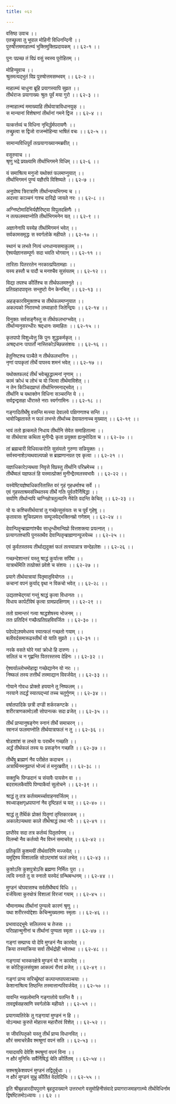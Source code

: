 ```yaml
---
title: ०६२

---
```

वसिष्ठ उवाच ।।  
एतच्छ्रुत्वा तु भूपाल मोहिनी विधिनन्दिनी ।।  
पुरुषोत्तममाहात्म्यं भुक्तिमुक्तिप्रदायकम् ।। ६२-१ ।।  
  
पुनः पप्रच्छ तं विप्रं वसुं स्वस्य पुरोहितम् ।।  
  
मोहिन्युवाच ।।  
श्रुतमत्यद्भुतं विप्र पुरुषोत्तमसम्भवम् ।। ६२-२ ।।  
  
माहात्म्यं चाधुना ब्रूहि प्रयागस्यापि सुव्रत ।।  
तीर्थराजः प्रयागाख्यः श्रुतः पूर्वं मया गुरो ।। ६२-३ ।।  
  
तन्माहात्म्यं ममाख्याहि तीर्थयात्राविधानयुक् ।।  
स मान्यानां विशेषाणां तीर्थानां गमने द्विज ।। ६२-४ ।।  
  
यत्कर्त्तव्यं च विधिना नृभिर्द्धर्मपरायणैः ।।  
तच्छ्रुत्वा स द्विजो राजन्मोहिन्या भाषितं वचः ।। ६२-५ ।।  
  
सामान्यविधिपूर्वं तत्प्रयागाख्यानमब्रवीत् ।।  
  
वसुरुवाच ।।  
श्रृणु भद्रे प्रवक्ष्यामि तीर्थाभिगमने विधिम् ।। ६२-६ ।।  
  
यं समाश्रित्य मनुजो यथोक्तं फलमाप्नुयात् ।।  
तीर्थाभिगमनं पुण्यं यज्ञैरपि विशिष्यते ।। ६२-७ ।।  
  
अनुपोष्य त्रिरात्राणि तीर्थान्यप्यभिगम्य च ।।  
अदत्त्वा काञ्चनं गाश्च दारिद्रो जायते नरः ।। ६२-८ ।।  
  
अग्निष्टोमादिभिर्यज्ञैरिष्ट्वा विपुलदक्षिणैः ।।  
न तत्फलमवाप्नोति तीर्थाभिगमनेन यत् ।। ६२-९ ।।  
  
अज्ञानेनापि यस्येह तीर्थामिगमनं भवेत् ।।  
सर्वकामसमृद्धः स स्वर्गलोके महीयते ।। ६२-१० ।।  
  
स्थानं च लभते नित्यं धनधान्यसमाकुलम् ।।  
ऐश्वर्यज्ञानसम्पूर्णः सदा भवति भोगवान् ।। ६२-११ ।।  
  
तारिताः पितररतेन नरकात्प्रपितामहाः ।।  
यस्य हस्तौ च पादौ च मनश्चैव सुसंयतम् ।। ६२-१२ ।।  
  
विद्या तपश्च कीर्तिश्च स तीर्थफलमश्नुते ।।  
प्रतिग्रहादपावृत्तः सन्तुष्टो येन केनचित् ।। ६२-१३ ।।  
  
अहङ्कारविमुक्तश्च स तीर्थफलमाप्नुयात ।।  
अकल्पको निरारम्भो लघ्वाहारो जितेन्द्रियः ।। ६२-१४ ।।  
  
विनुक्तः सर्वसङ्गैस्तु स तीर्थफलभाग्भवेत् ।।  
तीर्थान्यनुसरन्धीरः श्रद्दधानः समाहितः ।। ६२-१५ ।।  
  
कृतपापो विशुध्येत्तु किं पुनः शुद्धकर्मकृत् ।।  
अश्रद्दधानः पापार्तो नास्तिकोऽच्छिन्नसंशयः ।। ६२-१६ ।।  
  
हेतुनिष्टश्च पञ्चैते न तीर्थफलभागिनः ।।  
नृणां पापकृतां तीर्थे पापस्य शमनं भवेत् ।। ६२-१७ ।।  
  
यथोक्तफलदं तीर्थं भवेच्छुद्धात्मनां नृणाम् ।।  
कामं क्रोधं च लोभं च यो जित्वा तीर्थमाविशेत् ।।  
न तेन किञ्चिदप्राप्तं तीर्थाभिगमनाद्भवेत् ।।  
तीर्थानि च यथाक्तेन विधिना सञ्चरन्ति ये ।।  
सर्वद्वन्द्वसहा धीरास्ते नराः स्वर्गगामिनः ।। ६२-१८ ।।  
  
गङ्गादितीर्थेषु वसन्ति मत्स्या देवालये पक्षिगणाश्च सन्ति ।।  
भावोज्झितास्ते न फलं लभन्ते तीर्थाच्च देवायतनाच्च मुख्यात् ।। ६२-१९ ।।  
  
भावं ततो हृत्कमले निधाय तीर्थानि सेवेत समाहितात्मा ।।  
या तीर्थयात्रा कथिता मुनीन्द्रैः कृता प्रयुक्ता ह्यनुमोदिता च ।। ६२-२० ।।  
  
तां ब्रह्मचारी विधिवत्करोति सुसंयतो गुरुणा सन्नियुक्तः ।।  
सर्वस्वनाशेऽप्यथवाल्पपक्षे स ब्राह्मणानग्रत एव कृत्वा ।। ६२-२१ ।।  
  
यज्ञाधिकारेऽप्यथवा निवृत्ते विप्रस्तु तीर्थानि परिभ्रमेच्च ।।  
तीर्थेष्वलं यज्ञफलं हि यस्मात्प्रोक्तं मुनीन्द्रैरमलस्वभावैः ।। ६२-२२ ।।  
  
यस्येष्टियज्ञेष्वधिकारितास्ति वरं गृहं गृहधर्माश्च सर्वे ।।  
एवं गृहस्ताश्रमसंस्थितस्य तीर्थे गतिः पूर्वतरैर्निषिद्धा ।।  
सर्वाणि तीर्थान्यपि चाग्निहोत्रतुल्यानि नैवेति वदन्ति केचित् ।। ६२-२३ ।।  
  
यो यः कश्चित्तीर्थयात्रां तु गच्छेत्सुसंयतः स च पूर्वं गृहेषु ।।  
कृतावासः शुचिरप्रमत्तः सम्पूजयेद्भक्तिनम्रो गणेशम् ।। ६२-२४ ।।  
  
देवान्पितॄन्ब्राह्मणांश्चैव साधून्धीमान्विप्रो वित्तशक्त्या प्रयत्नात् ।।  
प्रत्यागतश्चापि पुनस्तथैव देवान्पितृन्ब्राह्मणान्पूजयेच्च ।। ६२-२५ ।।  
  
एवं कुर्वतस्तस्य तीर्थाद्यदुक्तं फलं तत्स्यान्नात्र सन्देहलेशः ।। ६२-२६ ।।  
  
गच्छन्देशान्तरं यस्तु श्राद्धं कुर्यात्स सर्पिषा ।।  
यात्रार्थमिति तत्प्रोक्तं प्रवेशे च संशयः ।। ६२-२७ ।।  
  
प्रयागे तीर्थयात्रायां पितृमातृवियोगतः ।।  
कचानां वपनं कुर्याद् वृथा न विकचो भवेत् ।। ६२-२८ ।।  
  
उद्यतश्चेद्गयां गन्तुं श्राद्धं कृत्वा विधानतः ।।  
विधाय कार्पटीवेषं कृत्वा ग्रामप्रदक्षिणाम् ।। ६२-२९ ।।  
  
ततो ग्रामान्तरं गत्वा श्राद्धशेषस्य भोजनम् ।।  
ततः प्रतिदिनं गच्छैत्प्रतिग्रहविवर्जितः ।। ६२-३० ।।  
  
पदेपदेऽश्वमेधस्य स्यात्फलं गच्छतो गयाम् ।।  
बलीवर्दसमारूढस्तीर्थं यो याति सुव्रते ।। ६२-३१ ।।  
  
नरके वसते घोरे गवां क्रोधो हि दारुणः ।।  
सलिलं च न गृह्णन्ति पितरस्तस्य देहिनः ।। ६२-३२ ।।  
  
ऐश्वर्याल्लोभमोहाद्वा गच्छेद्यानेन यो नरः ।।  
निष्फलं तस्य तत्तीर्थं तस्माद्यान विवर्जयेत् ।। ६२-३३ ।।  
  
गोयाने गोवधः प्रोक्तो हययाने तु निष्फलम् ।।  
नरयाने तदर्द्धं स्यात्पद्भ्यां तच्च चतुर्गुणम् ।। ६२-३४ ।।  
  
वर्षातपादिके छत्री दण्डी शर्करकण्टके ।।  
शरीरत्राणकामोऽसौ सोपानत्कः सदा व्रजेत् ।। ६२-३५ ।।  
  
तीर्थं प्राप्यानुषङ्गेण स्नानं तीर्थे समाचरन् ।।  
स्रानजं फलमाप्नोति तीर्थयात्राफलं न तु ।। ६२-३६ ।।  
  
षोडशांशं स लभते यः परार्थेन गच्छति ।।  
अर्द्धं तीर्थफलं तस्य यः प्रसङ्गेन गच्छति ।। ६२-३७ ।।  
  
तीर्थेषु ब्राह्मणं नैव परीक्षेत कदाचन ।।  
अत्रार्थिनमनुप्राप्तं भोज्यं तं मनुरब्रवीत् ।। ६२-३८ ।।  
  
सक्तुभिः पिण्डदानं च संयावैः पायसेन वा ।।  
बदरामलकैर्वापि पिण्याकैर्वा सुलोचने ।। ६२-३९ ।।  
  
श्राद्धं तु तत्र कर्तव्यमर्च्चावाहनवर्जितम् ।।  
श्वध्वाङ्क्षगृध्रपापानां नैव दृष्टिहतं च यत् ।। ६२-४० ।।  
  
श्राद्धं तु तैर्थिकं प्रोक्तं पितॄणां तृप्तिकारकम् ।।  
अकालेऽप्यथवा काले तीर्थश्राद्धं तथा नरैः ।। ६२-४१ ।।  
  
प्राप्तैरेव सदा तत्र कर्तव्यं पितृतर्पणम् ।।  
विलम्बो नैव कर्तव्यो नैव विघ्नं समाचरेत् ।। ६२-४२ ।।  
  
प्रतिकृतिं कुशमयीं तीर्थवारिणि मज्जयेत् ।।  
यमुद्दिश्य विशालाक्षि सोऽष्टमांशं फलं लभेत् ।। ६२-४३ ।।  
  
कुशोऽसि कुशपुत्रोऽसि ब्रह्मणा निर्मितः पुरा ।।  
त्वयि स्नाते तु स स्नातो यस्येदं ग्रन्थिबन्धनम् ।। ६२-४४ ।।  
  
मुण्डनं चोपवासश्च सर्वतीर्थेष्वयं विधिः ।।  
वर्जयित्वा कुरुक्षेत्रं विशालां विरजां गयाम् ।। ६२-४५ ।।  
  
भौमानामथ तीर्थानां पुण्यत्वे कारणं श्रृणु ।।  
यथा शरीरस्योद्देशाः केचिन्मुख्यतमाः स्मृताः ।। ६२-४६ ।।  
  
प्रभावादद्भूमेः सलिलस्य च तेजसः ।।  
परिग्रहान्मुनीनां च तीर्थानां पुण्यता स्मृता ।। ६२-४७ ।।  
  
गङ्गां सम्प्राप्य यो देवि मुण्डनं नैव कारयेत् ।।  
क्रिया तस्याक्रिया सर्वा तीर्थद्रोही भवेत्तथा ।। ६२-४८ ।।  
  
गङ्गायां भास्करक्षेत्रे मुण्डनं यो न कारयेत् ।।  
स कोटिकुलसंयुक्त आकल्पं रौरवं व्रजेत् ।। ६२-४९ ।।  
  
गङ्गां प्राप्य सरिच्छ्रेष्ठां कल्पान्तपापसञ्चयाः ।।  
केशानाश्रित्य तिष्ठन्ति तस्मात्तान्परिवर्जयेत् ।। ६२-५० ।।  
  
यावन्ति नखलोमानि गङ्गातोये पतन्ति वै ।।  
तावद्वर्षसहस्राणि स्वर्गलोके महीयते ।। ६२-५१ ।।  
  
प्रयागव्यतिरेके तु गङ्गायां मुण्डनं न हि ।।  
योऽन्यथा कुरुते मोहात्स महारौरवं विशेत् ।। ६२-५२ ।।  
  
स जीवत्पितृको यस्तु तीर्थं प्राप्य विधानवित् ।।  
क्षौरं समाचरेन्नैव श्मश्रूणां वपनं सति ।। ६२-५३ ।।  
  
गयादावपि देवेशि श्मश्रूणां वपनं विना ।।  
न क्षौरं मुनिभिः सर्वैर्निषिद्धं चेति कीर्तितम् ।। ६२-५४ ।।  
  
सश्मश्रुकेशवपनं मुण्डनं तद्विदुर्बुधाः ।।  
न क्षौरं मुण्डनं सुभ्रु कीर्तितं वेदवेदिभिः ।। ६२-५५ ।।  
  
इति श्रीबृहन्नारदीयपुराणे बृहदुपाख्याने उत्तरभागे वसुमोहिनीसंवादे प्रयागराजमाहगात्म्ये तीर्थविधिर्नाम द्विषष्टितमोऽध्यायः ।। ६२ ।।